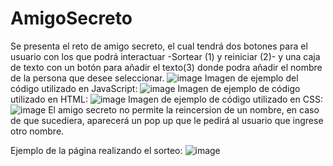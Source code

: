 # AmigoSecreto
Se presenta el reto de amigo secreto, el cual tendrá dos botones para el usuario con los que podrá interactuar -Sortear (1) y reiniciar (2)- y una caja de texto con un botón para añadir el texto(3) donde podra añadir el nombre de la persona que desee seleccionar.
![image](https://github.com/user-attachments/assets/e8a8e59e-702a-4533-9aec-72795ff2265d)
Imagen de ejemplo del código utilizado en JavaScript:
![image](https://github.com/user-attachments/assets/c3a5acda-0af0-4b9d-be22-dd5d48b9e042)
Imagen de ejemplo de código utilizado en HTML:
![image](https://github.com/user-attachments/assets/4438f5f6-7c6e-411d-8baa-6ff327dc8031)
Imagen de ejemplo de código utilizado en CSS:
![image](https://github.com/user-attachments/assets/1dc951a0-0854-4d5f-8247-6e842f834a3f)
El amigo secreto no permite la reincersion de un nombre, en caso de que sucediera, aparecerá un pop up que le pedirá al usuario que ingrese otro nombre.

Ejemplo de la página realizando el sorteo:
![image](https://github.com/user-attachments/assets/afde15e6-0d78-409b-8eb2-53697eba215d)

